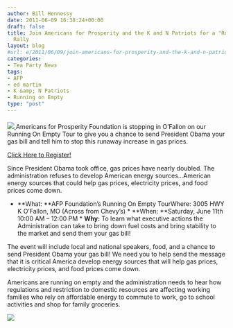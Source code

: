 ```yaml
---
author: Bill Hennessy
date: 2011-06-09 16:38:24+00:00
draft: false
title: Join Americans for Prosperity and the K and N Patriots for a "Running on Empty"
  Rally
layout: blog
#url: e/2011/06/09/join-americans-for-prosperity-and-the-k-and-n-patriots-for-a-running-on-empty-rally/
categories:
- Tea Party News
tags:
- AFP
- ed martin
- K &amp; N Patriots
- Running on Empty
type: "post"
---
```


#### 



[![](https://edmartinforcongress.com/wp-content/uploads/2011/06/FB_AFP-KN-300x300.png)
](https://edmartinforcongress.us1.list-manage1.com/track/click?u=3096f9f3497e58f2da967c33d&id=01bea8e5c9&e=bbb3498998)Americans for Prosperity Foundation is stopping in O’Fallon on our Running On Empty Tour to give you a chance to send President Obama your gas bill and tell him to stop this runaway increase in gas prices.

[Click Here to Register!](https://edmartinforcongress.us1.list-manage.com/track/click?u=3096f9f3497e58f2da967c33d&id=8f3a4491f6&e=bbb3498998)

Since President Obama took office, gas prices have nearly doubled. The administration refuses to develop American energy sources…American energy sources that could help gas prices, electricity prices, and food prices come down.

  * **What: **AFP Foundation’s Running On Empty TourWhere: 3005 HWY K O’Fallon, MO (Across from Chevy’s)    * **When: **Saturday, June 11th 10:00 AM – 12:00 PM    * **Why:** To learn what executive actions the Administration can take to bring down fuel costs and bring stability to the market and send them your gas bill!

The event will include local and national speakers, food, and a chance to send President Obama your gas bill! We need you to help send the message that it is critical America develop energy sources that will help gas prices, electricity prices, and food prices come down.

Americans are running on empty and the administration needs to hear how regulations and restriction to domestic resources are affecting working families who rely on affordable energy to commute to work, go to school activities and shop for family groceries.

![](https://edmartinforcongress.com/wp-content/uploads/2011/06/KandN_Map.png)

